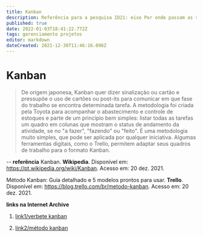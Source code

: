 ```yaml
---
title: Kanban
description: Referência para a pesquisa ID21: eixo Por onde passam as soluções.
published: true
date: 2022-01-03T18:41:22.772Z
tags: gerenciamento projetos
editor: markdown
dateCreated: 2021-12-30T11:46:16.098Z
---
```


# Kanban 

> De origem japonesa, Kanban quer dizer sinalização ou cartão e pressupõe o uso de cartões ou post-its para comunicar em que fase do trabalho se encontra determinada tarefa. A metodologia foi criada pela Toyota para acompanhar o abastecimento e controle de estoques e parte de um princípio bem simples: listar todas as tarefas um quadro em colunas que mostram o status de andamento da atividade, se no "a fazer", "fazendo" ou "feito". É uma metodologia muito simples, que pode ser aplicada por qualquer iniciativa. Algumas ferramentas digitais, como o Trello, permitem adaptar seus quadros de trabalho para o formato Kanban. 

--
**referência**
Kanban. **Wikipedia**. Disponível em: https://pt.wikipedia.org/wiki/Kanban. Acesso em: 20 dez. 2021. 

Método Kanban: Guia detalhado e 5 modelos prontos para usar. **Trello**. Disponível em: https://blog.trello.com/br/metodo-kanban. Acesso em: 20 dez. 2021.

**links na Internet Archive**

1. [link1/verbete kanban](https://web.archive.org/web/20210817153228/https://pt.wikipedia.org/wiki/Kanban)

2. [link2/método kanban](https://web.archive.org/web/20220103183745/https://blog.trello.com/br/metodo-kanban)